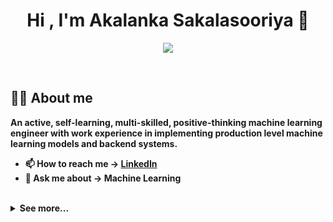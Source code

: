 
<h1 align="center"><b>Hi , I'm Akalanka Sakalasooriya 👦</h1>

<p align="center">
  <a href="https://github.com/DenverCoder1/readme-typing-svg"><img src="https://readme-typing-svg.herokuapp.com?font=Time+New+Roman&color=cyan&size=25&center=true&vCenter=true&width=600&height=100&lines=Machine+Learning+Engineer;Active+Learner/Researcher,;Love+to+learn+new+stuffs..<3"></a>
</p>


<br>



	
## 🧑‍💻 **About me**
An active, self-learning, multi-skilled, positive-thinking machine learning engineer with work experience in implementing 
production level machine learning models and backend systems.
<br>

- 📫 How to reach me -> [LinkedIn](https://www.linkedin.com/in/akalanka-sakalasooriya/)
- 💬 Ask me about -> **Machine Learning**

<br>
<details>
  <summary>See more...</summary>
  
  ### 👦
  
Akalanka Sakalasooriya is an active, self-learning machine learning engineer with a multi-skilled background and a positive mindset. His objective is to effectively utilize his knowledge and experience in implementing production-level machine learning models and backend systems, while maintaining clean and manageable code. Akalanka has worked with both small and large teams across various projects and companies, demonstrating efficient time management skills. He is capable of working independently in office or remote settings as required.

In his current role as an Associate Machine Learning Engineer at Orel IT, Akalanka is involved in a supermarket shelf management research project. He utilizes technical tools such as YOLO v5, v7 for object detection, PyTorch and EfficientNet B3 for image classification, and Python libraries like Flask, Docker, and AWS EC2 for implementing a production-ready backend. Additionally, he has experience in deploying models using AWS Sagemaker for inference endpoints and training deep learning models with PyTorch and PyTorch Lightning module.

During his previous role as a Trainee Data Science Engineer, Akalanka developed an OCR application using easyOCR, OpenCV, and Tkinter for extracting employee details from images. He also implemented a voice-enabled chatbot using Rasa, Python, Docker, and Flask, as well as worked on a voice similarity checking research project using librosa.

As an Intern Software Engineer at Acentura, Akalanka developed backend AWS lambda APIs using Node.js for attendance, leave management, and report generation systems. He configured AWS Lambda services for triggering email notifications and implemented Bitbucket CI/CD pipelines. Additionally, he managed various AWS services and resources and gained experience in Linux commands, Bash scripts, and containerization.

Furthermore, Akalanka has completed certifications such as Microsoft Certified: Azure Data Scientist Associate (DP-100) and Azure Data Fundamentals (DP-900). He has also pursued courses on containerization technology (Docker), Linux (NDG Linux Unhatched), and exploratory data analysis with Seaborn.

In terms of academic and self-learning projects, Akalanka has implemented a semi-automated Sinhala-English text data annotation tool, developed a movie recommendation and genre prediction web app, created data warehouse components, performed data analysis with Pyspark and HiveQL, deployed a containerized waitress server in a Kubernetes cluster, and developed web apps using microservices architecture.

He holds a BSc (Hons) in Information Technology specializing in Data Science from the Sri Lanka Institute of Information Technology (SLIIT) and has achieved a cumulative GPA of 3.34/4.0. Akalanka was also selected for the SLIIT Dean's list, and his final year research project was chosen for the NBQSA National ICT Awards competition.

Outside of work and academia, Akalanka has been an active member of IEEE and the Mozilla Campus Club of SLIIT. He has also completed a training program on basic aeronautical theory in collaboration with the Sri Lanka Air Force.

In terms of personal skills, Akalanka is result-oriented, motivated to learn, and possesses an analytical mind.

</details>
